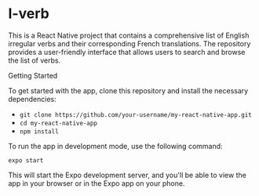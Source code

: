 # I-verb
This is a React Native project that contains a comprehensive list of English irregular verbs and their corresponding French translations. The repository provides a user-friendly interface that allows users to search and browse the list of verbs.

Getting Started

To get started with the app, clone this repository and install the necessary dependencies:

- ``git clone https://github.com/your-username/my-react-native-app.git``
- ``cd my-react-native-app``
- ``npm install``

To run the app in development mode, use the following command:

``expo start``

This will start the Expo development server, and you'll be able to view the app in your browser or in the Expo app on your phone.
